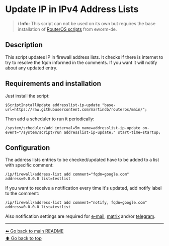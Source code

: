 Update IP in IPv4 Address Lists
===============================

> ℹ️ **Info**: This script can not be used on its own but requires the base
> installation of [RouterOS scripts](https://github.com/eworm-de/routeros-scripts/tree/main#routeros-scripts) from eworm-de.

Description
-----------

This script updates IP in firewall address lists. It checks if there is internet
to try to resolve the fqdn informed in the comments. If you want it will notify about
any updated entry.

Requirements and installation
-----------------------------

Just install the script:

    $ScriptInstallUpdate addresslist-ip-update "base-url=https://raw.githubusercontent.com/martindb/routeros/main/";

Then add a scheduler to run it periodically:

    /system/scheduler/add interval=5m name=addresslist-ip-update on-event="/system/script/run addresslist-ip-update;" start-time=startup;

Configuration
-------------

The address lists entries to be checked/updated have to be added to a list with specific comment:

    /ip/firewall/address-list add comment="fqdn=google.com" address=0.0.0.0 list=testlist

If you want to receive a notification every time it's updated, add notify label to the comment:

    /ip/firewall/address-list add comment="notify, fqdn=google.com" address=0.0.0.0 list=testlist


Also notification settings are required for
[e-mail](https://github.com/eworm-de/routeros-scripts/blob/main/doc/mod/notification-email.md),
[matrix](https://github.com/eworm-de/routeros-scripts/blob/main/doc/mod/notification-matrix.md) and/or
[telegram](https://github.com/eworm-de/routeros-scripts/blob/main/doc/mod/notification-telegram.md).

---
[⬅️ Go back to main README](../README.md)  
[⬆️ Go back to top](#top)
